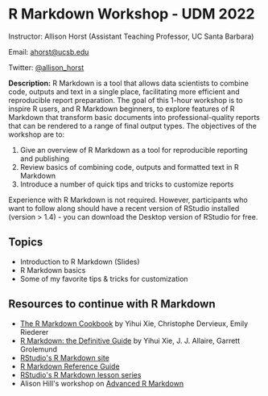 # R Markdown Workshop - UDM 2022

Instructor: Allison Horst (Assistant Teaching Professor, UC Santa Barbara)

Email: ahorst@ucsb.edu

Twitter: [@allison_horst](https://twitter.com/allison_horst)

**Description:** R Markdown is a tool that allows data scientists to combine code, outputs and text in a single place, facilitating more efficient and reproducible report preparation. The goal of this 1-hour workshop is to inspire R users, and R Markdown beginners, to explore features of R Markdown that transform basic documents into professional-quality reports that can be rendered to a range of final output types. The objectives of the workshop are to:

1. Give an overview of R Markdown as a tool for reproducible reporting and publishing
2. Review basics of combining code, outputs and formatted text in R Markdown
3. Introduce a number of quick tips and tricks to customize reports

Experience with R Markdown is not required. However, participants who want to follow along should have a recent version of RStudio installed (version > 1.4) - you can download the Desktop version of RStudio for free.


## Topics 

- Introduction to R Markdown (Slides)
- R Markdown basics
- Some of my favorite tips & tricks for customization

## Resources to continue with R Markdown

-   [The R Markdown Cookbook](https://bookdown.org/yihui/rmarkdown-cookbook/) by Yihui Xie, Christophe Dervieux, Emily Riederer
-   [R Markdown: the Definitive Guide](https://bookdown.org/yihui/rmarkdown/) by Yihui Xie, J. J. Allaire, Garrett Grolemund
-   [RStudio's R Markdown site](https://rmarkdown.rstudio.com/)
-   [R Markdown Reference Guide](https://www.rstudio.com/wp-content/uploads/2015/03/rmarkdown-reference.pdf)
-   [RStudio's R Markdown lesson series](https://rmarkdown.rstudio.com/lesson-1.html)
-   Alison Hill's workshop on [Advanced R Markdown](https://alison.rbind.io/project/advanced-r-markdown/)
